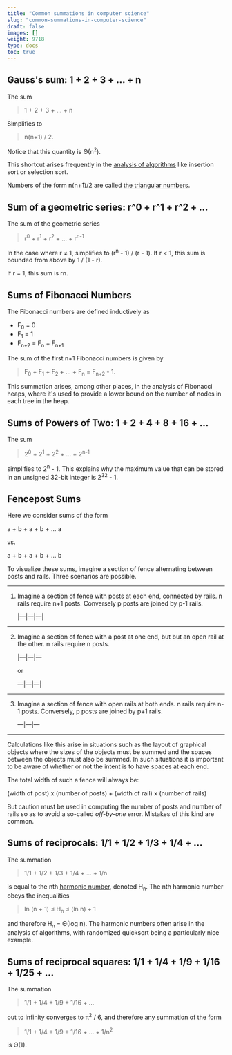 ```yaml
---
title: "Common summations in computer science"
slug: "common-summations-in-computer-science"
draft: false
images: []
weight: 9718
type: docs
toc: true
---
```


## Gauss's sum: 1 + 2 + 3 + ... + n
The sum

> 1 + 2 + 3 + ... + n

Simplifies to 

> n(n+1) / 2.

Notice that this quantity is &Theta;(n<sup>2</sup>).

This shortcut arises frequently in the [analysis of algorithms][1] like insertion sort or selection sort. 

Numbers of the form n(n+1)/2 are called [the triangular numbers][2].


  
  [1]: https://www.wikiod.com/algorithm/getting-started-with-algorithm
  [2]: https://en.wikipedia.org/wiki/Triangular_number

## Sum of a geometric series: r^0 + r^1 + r^2 + ...
The sum of the geometric series

> r<sup>0</sup> + r<sup>1</sup> + r<sup>2</sup> + ... + r<sup>n-1</sup>

In the case where r &ne; 1, simplifies to (r<sup>n</sup> - 1) / (r - 1). If r &lt; 1, this sum is bounded from above by 1 / (1 - r).

If r = 1, this sum is rn.

## Sums of Fibonacci Numbers
The Fibonacci numbers are defined inductively as

* F<sub>0</sub> = 0
* F<sub>1</sub> = 1
* F<sub>n+2</sub> = F<sub>n</sub> + F<sub>n+1</sub>

The sum of the first n+1 Fibonacci numbers is given by

> F<sub>0</sub> + F<sub>1</sub> + F<sub>2</sub> + ... + F<sub>n</sub> = F<sub>n+2</sub> - 1.

This summation arises, among other places, in the analysis of Fibonacci heaps, where it's used to provide a lower bound on the number of nodes in each tree in the heap.

## Sums of Powers of Two: 1 + 2 + 4 + 8 + 16 + ...
The sum

> 2<sup>0</sup> + 2<sup>1</sup> + 2<sup>2</sup> + ... + 2<sup>n-1</sup>

simplifies to 2<sup>n</sup> - 1. This explains why the maximum value that can be stored in an unsigned 32-bit integer is 2<sup>32</sup> - 1.

## Fencepost Sums
Here we consider sums of the form

a + b + a + b + ... a

vs.

a + b + a + b + ... b


To visualize these sums, imagine a section of fence alternating between posts and rails.  Three scenarios are possible.

---

1) Imagine a section of fence with posts at each end, connected by rails.  n rails require n+1 posts.  Conversely p posts are joined by p-1 rails.

    |&mdash;|&mdash;|&mdash;|

---

2) Imagine a section of fence with a post at one end, but but an open rail at the other.  n rails require n posts.

    |&mdash;|&mdash;|&mdash;

    or

    &mdash;|&mdash;|&mdash;|

---

3) Imagine a section of fence with open rails at both ends.  n rails require n-1 posts.  Conversely, p posts are joined by p+1 rails.

    &mdash;|&mdash;|&mdash;

---

Calculations like this arise in situations such as the layout of graphical objects where the sizes of the objects must be summed and the spaces between the objects must also be summed.  In such situations it is important to be aware of whether or not the intent is to have spaces at each end.

The total width of such a fence will always be:

(width of post) x (number of posts) + (width of rail) x (number of rails)

But caution must be used in computing the number of posts and number of rails so as to avoid a so-called *off-by-one* error.  Mistakes of this kind are common.

## Sums of reciprocals: 1/1 + 1/2 + 1/3 + 1/4 + ...
The summation

> 1/1 + 1/2 + 1/3 + 1/4 + ... + 1/n

is equal to the nth [harmonic number][1], denoted H<sub>n</sub>. The nth harmonic number obeys the inequalities

> ln (n + 1) &le; H<sub>n</sub> &le; (ln n) + 1

and therefore H<sub>n</sub> = &Theta;(log n). The harmonic numbers often arise in the analysis of algorithms, with randomized quicksort being a particularly nice example.


  [1]: https://en.wikipedia.org/wiki/Harmonic_number

## Sums of reciprocal squares: 1/1 + 1/4 + 1/9 + 1/16 + 1/25 + ...
The summation

> 1/1 + 1/4 + 1/9 + 1/16 + ...

out to infinity converges to &pi;<sup>2</sup> / 6, and therefore any summation of the form

> 1/1 + 1/4 + 1/9 + 1/16 + ... + 1/n<sup>2</sup>

is &Theta;(1).

